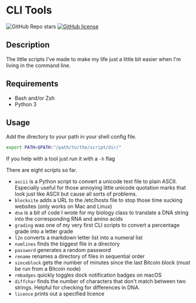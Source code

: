 # CLI Tools

![GitHub Repo stars](https://img.shields.io/github/stars/realprogrammersusevim/cli-tools?style=for-the-badge)
[![GitHub license](https://img.shields.io/github/license/realprogrammersusevim/cli-tools?style=for-the-badge)](https://github.com/realprogrammersusevim/cli-tools/blob/main/LICENSE)

## Description

The little scripts I've made to make my life just a little bit easier when I'm
living in the command line.

## Requirements

- Bash and/or Zsh
- Python 3

## Usage

Add the directory to your path in your shell config file.

```bash
export PATH=$PATH:"/path/to/the/script/dir/"
```

If you help with a tool just run it with a `-h` flag

There are eight scripts so far.

- `ascii` is a Python script to convert a unicode text file to plain ASCII.
  Especially useful for those annoying little unicode quotation marks that look
  just like ASCII but cause all sorts of problems.
- `blocksite` adds a URL to the /etc/hosts file to stop those time sucking
  websites (only works on Mac and Linux)
- `dna` is a bit of code I wrote for my biology class to translate a DNA string
  into the corresponding RNA and amino acids
- `grading` was one of my very first CLI scripts to convert a percentage grade
  into a letter grade
- `l2n` converts a markdown letter list into a numeral list
- `numlines` finds the biggest file in a directory
- `password` generates a random password
- `rename` renames a directory of files in sequential order
- `sinceblock` gets the number of minutes since the last Bitcoin block (must be
  run from a Bitcoin node)
- `rmbadges` quickly toggles dock notification badges on macOS
- `diffchar` finds the number of characters that don't match between two
  strings. Helpful for checking for differences in DNA.
- `licence` prints out a specified licence
